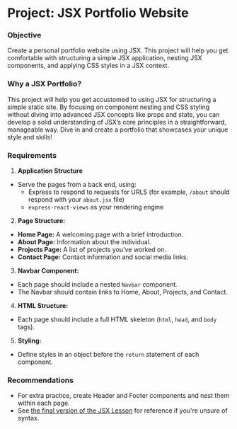 # Project: JSX Portfolio Website

### Objective

Create a personal portfolio website using JSX. This project will help you get comfortable with structuring a simple JSX application, nesting JSX components, and applying CSS styles in a JSX context.

### Why a JSX Portfolio?

This project will help you get accustomed to using JSX for structuring a simple static site. By focusing on component nesting and CSS styling without diving into advanced JSX concepts like props and state, you can develop a solid understanding of JSX’s core principles in a straightforward, manageable way. Dive in and create a portfolio that showcases your unique style and skills!


### Requirements

1. **Application Structure**
  - Serve the pages from a back end, using:
    - Express to respond to requests for URLS (for example, `/about` should respond with your `about.jsx` file)
    - `express-react-views` as your rendering engine
        
2. **Page Structure:**
  - **Home Page:** A welcoming page with a brief introduction.
  - **About Page:** Information about the individual.
  - **Projects Page:** A list of projects you've worked on.
  - **Contact Page:** Contact information and social media links.

3. **Navbar Component:**
  - Each page should include a nested `Navbar` component.
  - The Navbar should contain links to Home, About, Projects, and Contact.

4. **HTML Structure:**
  - Each page should include a full HTML skeleton (`html`, `head`, and `body` tags).

5. **Styling:**
  - Define styles in an object before the `return` statement of each component.

### Recommendations

- For extra practice, create Header and Footer components and nest them within each page.
- See [the final version of the JSX Lesson](https://github.com/abbreviatedman/jsx-lesson-endpoint) for reference if you're unsure of syntax.
